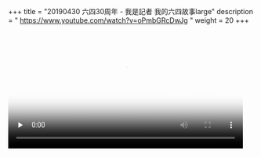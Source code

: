 +++
title = "20190430 六四30周年 - 我是記者 我的六四故事large"
description = " https://www.youtube.com/watch?v=oPmbGRcDwJg "
weight = 20
+++


<video width="95%" preload="none"
poster="20190430__opmbgrcdwjg_large.mp4.jpg"
controls>
<source src="20190430__opmbgrcdwjg_large.mp4"
type="video/mp4">
Your browser does not support the video tag.  https://www.youtube.com/watch?v=oPmbGRcDwJg 六四30周年 - 我是記者 我的六四故事large
</video>
